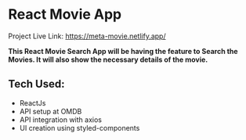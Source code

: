 # React Movie App

Project Live Link: https://meta-movie.netlify.app/

**This React Movie Search App will be having the feature to Search the Movies. It will also show the necessary details of the movie.**

## Tech Used:
- ReactJs
- API setup at OMDB
- API integration with axios
- UI creation using styled-components

